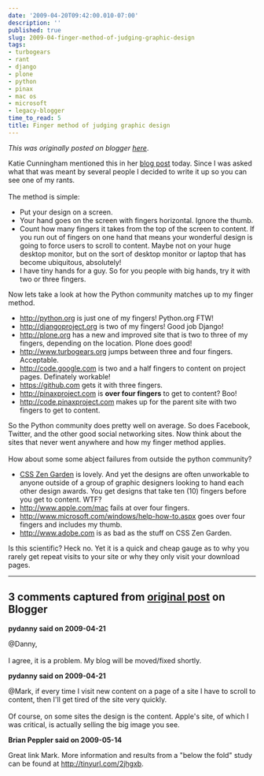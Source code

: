 ```yaml
---
date: '2009-04-20T09:42:00.010-07:00'
description: ''
published: true
slug: 2009-04-finger-method-of-judging-graphic-design
tags:
- turbogears
- rant
- django
- plone
- python
- pinax
- mac os
- microsoft
- legacy-blogger
time_to_read: 5
title: Finger method of judging graphic design
---
```


*This was originally posted on blogger [here](https://pydanny.blogspot.com/2009/04/finger-method-of-judging-graphic-design.html)*.

Katie Cunningham mentioned this in her <a href="http://elephantangelchild.blogspot.com/2009/04/designers-break-your-design.html">blog post</a> today. Since I was asked what that was meant by several people I decided to write it up so you can see one of my rants.<br /><br />The method is simple:<br /><ul><li>Put your design on a screen.</li><li>Your hand goes on the screen with fingers horizontal. Ignore the thumb.<br /></li><li>Count how many fingers it takes from the top of the screen to content. If you run out of fingers on one hand that means your wonderful design is going to force users to scroll to content. Maybe not on your huge desktop monitor, but on the sort of desktop monitor or laptop that has become ubiquitous, absolutely!</li><li>I have tiny hands for a guy. So for you people with big hands, try it with two or three fingers.<br /></li></ul>Now lets take a look at how the Python community matches up to my finger method.<br /><ul><li><a href="http://python.org/">http://python.org</a> is just one of my fingers! Python.org FTW!</li><li><a href="http://djangoproject.org/">http://djangoproject.org</a> is two of my fingers! Good job Django!</li><li><a href="http://plone.org/">http://plone.org</a> has a new and improved site that is two to three of my fingers, depending on the location. Plone does good!</li><li><a href="http://www.turbogears.org/">http://www.turbogears.org</a> jumps between three and four fingers. Acceptable.</li><li><a href="http://code.google.com/">http://code.google.com</a> is two and a half fingers to content on project pages. Definately workable!</li><li><a href="https://github.com/">https://github.com</a> gets it with three fingers.</li><li><a href="http://pinaxproject.com/">http://pinaxproject.com</a> is <span style="font-weight: bold;">over four fingers</span> to get to content? Boo!<br /></li><li><a href="http://code.pinaxproject.com/">http://code.pinaxproject.com</a> makes up for the parent site with two fingers to get to content.</li></ul>So the Python community does pretty well on average. So does Facebook, Twitter, and the other good social networking sites. Now think about the sites that never went anywhere and how my finger method applies.<br /><br />How about some some abject failures from outside the python community?<br /><ul><li><a href="http://www.csszengarden.com/">CSS Zen Garden</a> is lovely. And yet the designs are often unworkable to anyone outside of a group of graphic designers looking to hand each other design awards. You get designs that take ten (10) fingers before you get to content. WTF?</li><li><a href="http://www.apple.com/mac">http://www.apple.com/mac</a> fails at over four fingers.<br /></li><li><a href="http://www.microsoft.com/windows/help-how-to.aspx">http://www.microsoft.com/windows/help-how-to.aspx</a> goes over four fingers and includes my thumb.</li><li><a href="http://www.adobe.com/products/coldfusion">http://www.adobe.com</a> is as bad as the stuff on CSS Zen Garden.<br /></li></ul>Is this scientific? Heck no. Yet it is a quick and cheap gauge as to why you rarely get repeat visits to your site or why they only visit your download pages.

---

## 3 comments captured from [original post](https://pydanny.blogspot.com/2009/04/finger-method-of-judging-graphic-design.html) on Blogger

**pydanny said on 2009-04-21**

@Danny,<br /><br />I agree, it is a problem. My blog will be moved/fixed shortly.

**pydanny said on 2009-04-21**

@Mark, if every time I visit new content on a page of a site I have to scroll to content, then I'll get tired of the site very quickly. <br /><br />Of course, on some sites the design is the content. Apple's site, of which I was critical, is actually selling the big image you see.

**Brian Peppler said on 2009-05-14**

Great link Mark. More information and results from a "below the fold" study can be found at http://tinyurl.com/2jhgxb.

